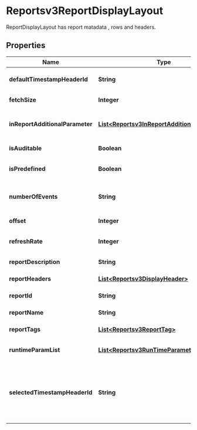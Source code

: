 

# Reportsv3ReportDisplayLayout

ReportDisplayLayout has report matadata , rows and headers.

## Properties

| Name | Type | Description | Notes |
|------------ | ------------- | ------------- | -------------|
|**defaultTimestampHeaderId** | **String** | The default timestamp header id. |  [optional] |
|**fetchSize** | **Integer** | Report data fetch size. |  [optional] |
|**inReportAdditionalParameter** | [**List&lt;Reportsv3InReportAdditionalParameter&gt;**](Reportsv3InReportAdditionalParameter.md) | Additional Parameters for in report. |  [optional] |
|**isAuditable** | **Boolean** | If a report is auditable. |  [optional] |
|**isPredefined** | **Boolean** | Is predefined report. |  [optional] |
|**numberOfEvents** | **String** | Total count of the report results. |  [optional] |
|**offset** | **Integer** | Report data offset. |  [optional] |
|**refreshRate** | **Integer** | Report refresh rate. |  [optional] |
|**reportDescription** | **String** | Report description. |  [optional] |
|**reportHeaders** | [**List&lt;Reportsv3DisplayHeader&gt;**](Reportsv3DisplayHeader.md) | The report headers. |  [optional] |
|**reportId** | **String** | The report ID. |  [optional] |
|**reportName** | **String** | Report name. |  [optional] |
|**reportTags** | [**List&lt;Reportsv3ReportTag&gt;**](Reportsv3ReportTag.md) | Report tags. |  [optional] |
|**runtimeParamList** | [**List&lt;Reportsv3RunTimeParameter&gt;**](Reportsv3RunTimeParameter.md) | Runtime Parameter list. |  [optional] |
|**selectedTimestampHeaderId** | **String** | The selected timestamp header id- in case the user override the default. |  [optional] |



